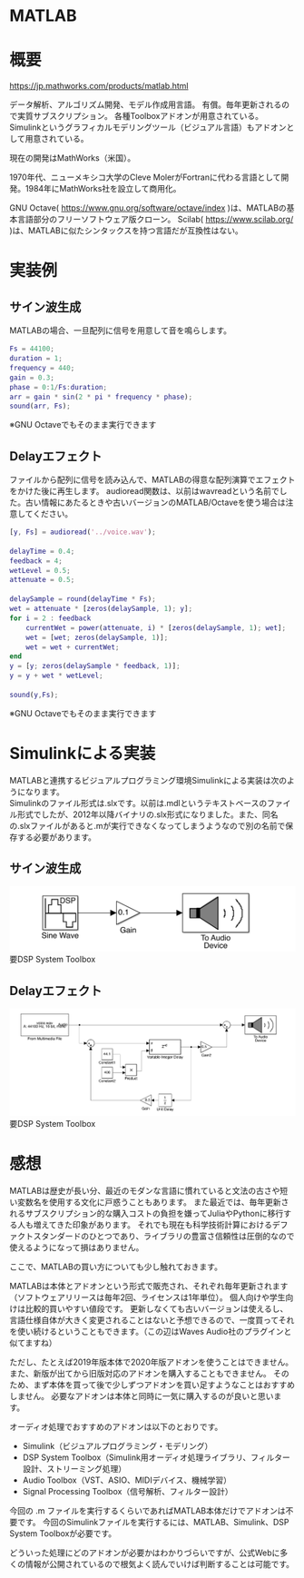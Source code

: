 MATLAB
===

# 概要

https://jp.mathworks.com/products/matlab.html

データ解析、アルゴリズム開発、モデル作成用言語。
有償。毎年更新されるので実質サブスクリプション。
各種Toolboxアドオンが用意されている。
Simulinkというグラフィカルモデリングツール（ビジュアル言語）もアドオンとして用意されている。

現在の開発はMathWorks（米国）。

1970年代、ニューメキシコ大学のCleve MolerがFortranに代わる言語として開発。1984年にMathWorks社を設立して商用化。

GNU Octave( https://www.gnu.org/software/octave/index )は、MATLABの基本言語部分のフリーソフトウェア版クローン。
Scilab( https://www.scilab.org/ )は、MATLABに似たシンタックスを持つ言語だが互換性はない。

# 実装例

## サイン波生成

MATLABの場合、一旦配列に信号を用意して音を鳴らします。

```matlab
Fs = 44100;
duration = 1;
frequency = 440;
gain = 0.3;
phase = 0:1/Fs:duration;
arr = gain * sin(2 * pi * frequency * phase);
sound(arr, Fs);
```
※GNU Octaveでもそのまま実行できます

## Delayエフェクト

ファイルから配列に信号を読み込んで、MATLABの得意な配列演算でエフェクトをかけた後に再生します。
audioread関数は、以前はwavreadという名前でした。古い情報にあたるときや古いバージョンのMATLAB/Octaveを使う場合は注意してください。

```matlab
[y, Fs] = audioread('../voice.wav');

delayTime = 0.4;
feedback = 4;
wetLevel = 0.5;
attenuate = 0.5;

delaySample = round(delayTime * Fs); 
wet = attenuate * [zeros(delaySample, 1); y];
for i = 2 : feedback
    currentWet = power(attenuate, i) * [zeros(delaySample, 1); wet];
    wet = [wet; zeros(delaySample, 1)];
    wet = wet + currentWet;
end
y = [y; zeros(delaySample * feedback, 1)];
y = y + wet * wetLevel;

sound(y,Fs);
```
※GNU Octaveでもそのまま実行できます  

# Simulinkによる実装

MATLABと連携するビジュアルプログラミング環境Simulinkによる実装は次のようになります。  
Simulinkのファイル形式は.slxです。以前は.mdlというテキストベースのファイル形式でしたが、2012年以降バイナリの.slx形式になりました。また、同名の.slxファイルがあると.mが実行できなくなってしまうようなので別の名前で保存する必要があります。

## サイン波生成

![sine_simulink](sine_simulink.png)
要DSP System Toolbox

## Delayエフェクト

![delay_simulink](delay_simulink.png)
要DSP System Toolbox


# 感想

MATLABは歴史が長い分、最近のモダンな言語に慣れていると文法の古さや短い変数名を使用する文化に戸惑うこともあります。
また最近では、毎年更新されるサブスクリプション的な購入コストの負担を嫌ってJuliaやPythonに移行する人も増えてきた印象があります。
それでも現在も科学技術計算におけるデファクトスタンダードのひとつであり、ライブラリの豊富さ信頼性は圧倒的なので使えるようになって損はありません。

ここで、MATLABの買い方についても少し触れておきます。

MATLABは本体とアドオンという形式で販売され、それぞれ毎年更新されます（ソフトウェアリリースは毎年2回、ライセンスは1年単位）。
個人向けや学生向けは比較的買いやすい値段です。
更新しなくても古いバージョンは使えるし、言語仕様自体が大きく変更されることはないと予想できるので、一度買ってそれを使い続けるということもできます。（この辺はWaves Audio社のプラグインと似てますね）

ただし、たとえば2019年版本体で2020年版アドオンを使うことはできません。
また、新版が出てから旧版対応のアドオンを購入することもできません。
そのため、まず本体を買って後で少しずつアドオンを買い足すようなことはおすすめしません。
必要なアドオンは本体と同時に一気に購入するのが良いと思います。

オーディオ処理でおすすめのアドオンは以下のとおりです。

* Simulink（ビジュアルプログラミング・モデリング）
* DSP System Toolbox（Simulink用オーディオ処理ライブラリ、フィルター設計、ストリーミング処理）
* Audio Toolbox（VST、ASIO、MIDIデバイス、機械学習）
* Signal Processing Toolbox（信号解析、フィルター設計）

今回の .m ファイルを実行するくらいであればMATLAB本体だけでアドオンは不要です。
今回のSimulinkファイルを実行するには、MATLAB、Simulink、DSP System Toolboxが必要です。

どういった処理にどのアドオンが必要かはわかりづらいですが、公式Webに多くの情報が公開されているので根気よく読んでいけば判断することは可能です。

